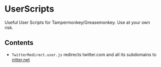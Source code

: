 # UserScripts
Useful User Scripts for Tampermonkey/Greasemonkey. Use at your own risk.

## Contents  
* `TwitterRedirect.user.js` redirects twitter.com and all its subdomains to [nitter.net](https://nitter.net)
